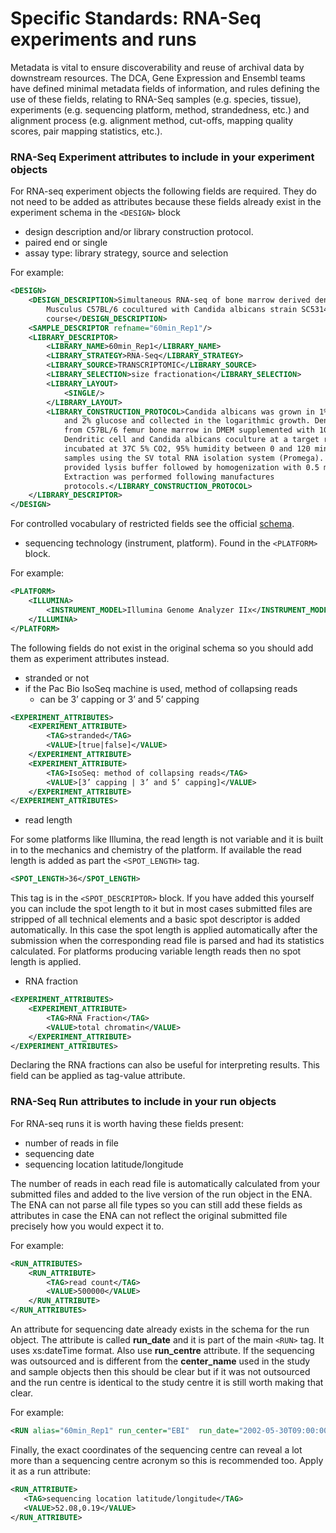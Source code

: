 # Specific Standards: RNA-Seq experiments and runs

<!-- ERX012205 -->

Metadata is vital to ensure discoverability and reuse of archival data by downstream resources. The DCA, Gene Expression and Ensembl teams have defined minimal metadata fields of information, and rules defining the use of these fields, relating to RNA-Seq samples (e.g. species, tissue), experiments (e.g. sequencing platform, method, strandedness, etc.) and alignment process (e.g. alignment method, cut-offs, mapping quality scores, pair mapping statistics, etc.). 

### RNA-Seq Experiment attributes to include in your experiment objects

For RNA-seq experiment objects the following fields are required. They do not need to be added as attributes because these fields already exist in the experiment schema in the `<DESIGN>` block

+ design description and/or library construction protocol.  
+ paired end or single
+ assay type: library strategy, source and selection

For example:

```xml
<DESIGN>
    <DESIGN_DESCRIPTION>Simultaneous RNA-seq of bone marrow derived dendritic cells from Mus
        Musculus C57BL/6 cocultured with Candida albicans strain SC5314 over a 2 hour infection time
        course</DESIGN_DESCRIPTION>
    <SAMPLE_DESCRIPTOR refname="60min_Rep1"/>  
    <LIBRARY_DESCRIPTOR>
        <LIBRARY_NAME>60min_Rep1</LIBRARY_NAME>
        <LIBRARY_STRATEGY>RNA-Seq</LIBRARY_STRATEGY>
        <LIBRARY_SOURCE>TRANSCRIPTOMIC</LIBRARY_SOURCE>
        <LIBRARY_SELECTION>size fractionation</LIBRARY_SELECTION>
        <LIBRARY_LAYOUT>
            <SINGLE/>
        </LIBRARY_LAYOUT>
        <LIBRARY_CONSTRUCTION_PROTOCOL>Candida albicans was grown in 1% yeast extract, 2% peptone,
            and 2% glucose and collected in the logarithmic growth. Dendritic cells were derived
            from C57BL/6 femur bone marrow in DMEM supplemented with 10% FCS, and 15 % GM-CSF.
            Dendritic cell and Candida albicans coculture at a target ratio of 1:1 Samples were
            incubated at 37C 5% CO2, 95% humidity between 0 and 120 min. We isolated total RNA from
            samples using the SV total RNA isolation system (Promega). Cells were scraped in the
            provided lysis buffer followed by homogenization with 0.5 mm acid washed glass beads.
            Extraction was performed following manufactures
            protocols.</LIBRARY_CONSTRUCTION_PROTOCOL>
    </LIBRARY_DESCRIPTOR>
</DESIGN>
```

For controlled vocabulary of restricted fields see the official <a href="ftp://ftp.sra.ebi.ac.uk/meta/xsd/sra_1_5/SRA.experiment.xsd">schema</a>.

+ sequencing technology (instrument, platform). Found in the `<PLATFORM>` block.

For example:

```xml
<PLATFORM>
    <ILLUMINA>
        <INSTRUMENT_MODEL>Illumina Genome Analyzer IIx</INSTRUMENT_MODEL>
    </ILLUMINA>
</PLATFORM>
```

The following fields do not exist in the original schema so you should add them as experiment attributes instead.

+ stranded or not
+ if the Pac Bio IsoSeq machine is used, method of collapsing reads
  * can be 3’ capping or 3’ and 5’ capping 

```xml
<EXPERIMENT_ATTRIBUTES>
    <EXPERIMENT_ATTRIBUTE>
        <TAG>stranded</TAG>
        <VALUE>[true|false]</VALUE>
    </EXPERIMENT_ATTRIBUTE>
    <EXPERIMENT_ATTRIBUTE>
        <TAG>IsoSeq: method of collapsing reads</TAG>
        <VALUE>[3’ capping | 3’ and 5’ capping]</VALUE>
    </EXPERIMENT_ATTRIBUTE>
</EXPERIMENT_ATTRIBUTES>
```

+ read length 

For some platforms like Illumina, the read length is not variable and it is built in to the mechanics and chemistry of the platform. If available the read length is added as part the `<SPOT_LENGTH>` tag. 

```xml
<SPOT_LENGTH>36</SPOT_LENGTH>
```

This tag is in the `<SPOT_DESCRIPTOR>` block. If you have added this yourself you can include the spot length to it but in most cases submitted files are stripped of all technical elements and a basic spot descriptor is added automatically. In this case the spot length is applied automatically after the submission when the corresponding read file is parsed and had its statistics calculated. For platforms producing variable length reads then no spot length is applied. 

+ RNA fraction

```xml
<EXPERIMENT_ATTRIBUTES>
    <EXPERIMENT_ATTRIBUTE>
        <TAG>RNA Fraction</TAG>
        <VALUE>total chromatin</VALUE>
    </EXPERIMENT_ATTRIBUTE>
</EXPERIMENT_ATTRIBUTES>
```

Declaring the RNA fractions can also be useful for interpreting results. This field can be applied as tag-value attribute.



### RNA-Seq Run attributes to include in your run objects

For RNA-seq runs it is worth having these fields present:

+ number of reads in file
+ sequencing date
+ sequencing location latitude/longitude

The number of reads in each read file is automatically calculated from your submitted files and added to the live version of the run object in the ENA. The ENA can not parse all file types so you can still add these fields as attributes in case the ENA can not reflect the original submitted file precisely how you would expect it to.

For example:

```xml
<RUN_ATTRIBUTES>
    <RUN_ATTRIBUTE>
        <TAG>read count</TAG>
        <VALUE>500000</VALUE>
    </RUN_ATTRIBUTE> 
</RUN_ATTRIBUTES>
```

An attribute for sequencing date already exists in the schema for the run object. The attribute is called **run_date** and it is part of the main `<RUN>` tag. It uses xs:dateTime format. Also use **run_centre** attribute. If the sequencing was outsourced and is different from the **center_name** used in the study and sample objects then this should be clear but if it was not outsourced and the run centre is identical to the study centre it is still worth making that clear.

For example:

```xml
<RUN alias="60min_Rep1" run_center="EBI"  run_date="2002-05-30T09:00:00">
```

Finally, the exact coordinates of the sequencing centre can reveal a lot more than a sequencing centre acronym so this is recommended too. Apply it as a run attribute:

```xml
<RUN_ATTRIBUTE>
   <TAG>sequencing location latitude/longitude</TAG>
   <VALUE>52.08,0.19</VALUE>
</RUN_ATTRIBUTE> 
```
